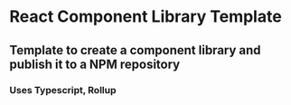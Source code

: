 # React Component Library Template

## Template to create a component library and publish it to a NPM repository

### Uses Typescript, Rollup
